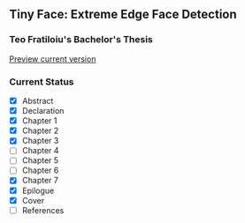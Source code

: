 ## Tiny Face: Extreme Edge Face Detection
### Teo Fratiloiu's Bachelor's Thesis
[Preview current version](main.pdf)

### Current Status
- [x] Abstract
- [x] Declaration
- [x] Chapter 1  
- [x] Chapter 2
- [x] Chapter 3
- [ ] Chapter 4
- [ ] Chapter 5
- [ ] Chapter 6
- [x] Chapter 7
- [x] Epilogue
- [x] Cover
- [ ] References
